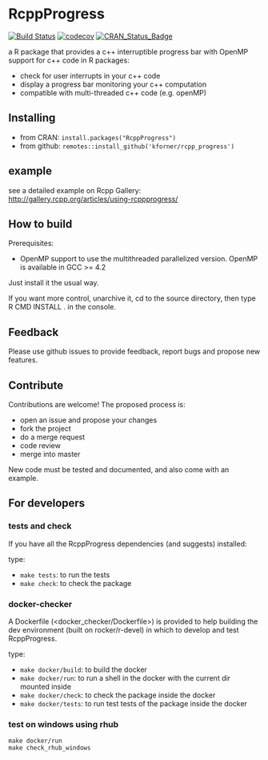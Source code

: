 # RcppProgress
[![Build Status](https://travis-ci.org/kforner/rcpp_progress.svg?branch=dev)](https://travis-ci.org/kforner/rcpp_progress?branch=dev)
[![codecov](https://codecov.io/github/kforner/rcpp_progress/coverage.svg?branch=dev)](https://codecov.io/github/kforner/rcpp_progress?branch=dev)
[![CRAN_Status_Badge](http://www.r-pkg.org/badges/version/RcppProgress)](https://cran.r-project.org/package=RcppProgress)

a R package that provides a c++ interruptible progress bar with OpenMP support for c++ code in R packages:

- check for user interrupts in your c++ code
- display a progress bar monitoring your c++ computation
- compatible with multi-threaded c++ code (e.g. openMP)

## Installing

- from CRAN: `install.packages("RcppProgress")`
- from github: `remotes::install_github('kforner/rcpp_progress')`

## example
see a detailed example on Rcpp Gallery:
http://gallery.rcpp.org/articles/using-rcppprogress/

## How to build

Prerequisites:

- OpenMP support to use the multithreaded parallelized version. OpenMP is available in GCC >= 4.2

Just install it the usual way.

If you want more control, unarchive it, cd to the source directory, then type
R CMD INSTALL . in the console.

## Feedback

Please use github issues to provide feedback, report bugs and propose new features.

## Contribute

Contributions are welcome!
The proposed process is:

- open an issue and propose your changes
- fork the project
- do a merge request
- code review
- merge into master

New code must be tested and documented, and also come with an example.


## For developers

### tests and check

If you have all the RcppProgress dependencies (and suggests) installed:

type:
 - `make tests`: to run the tests
 - `make check`: to check the package

### docker-checker

A Dockerfile (<docker_checker/Dockerfile>) is provided to help building the
dev environment (built on rocker/r-devel) in which to develop
and test RcppProgress.

type:

 - `make docker/build`: to build the docker
 - `make docker/run`: to run a shell in the docker with the current dir mounted
 	inside
 - `make docker/check`: to check the package inside the docker
 - `make docker/tests`: to run test tests of the package inside the docker

### test on windows using rhub

```
make docker/run
make check_rhub_windows
```


